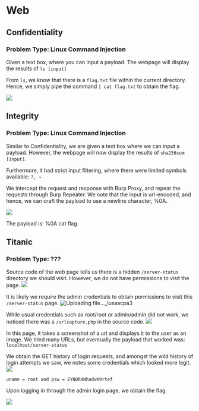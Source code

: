 # Web

## Confidentiality
### Problem Type: Linux Command Injection
Given a text box, where you can input a payload.
The webpage will display the results of `ls [input]` 

From `ls`, we know that there is a `flag.txt` file within the current directory. Hence, we simply pipe the command `| cat flag.txt` to obtain the flag. 

![](https://i.imgur.com/t6xYQg2.png)

## Integrity
### Problem Type: Linux Command Injection
Similar to Confidentiality, we are given a text box where we can input a payload. However, the webpage will now display the results of `sha256sum [input]`. 

Furthermore, it had strict input filtering, where there were limited symbols available: `?, ~` 

We intercept the request and response with Burp Proxy, and repeat the requests through Burp Repeater. We note that the input is url-encoded, and hence, we can craft the payload to use a newline character, %0A.

![](https://i.imgur.com/3Vm3O1N.png)

The payload is: %0A cat flag.

## Titanic
### Problem Type: ???
Source code of the web page tells us there is a hidden `/server-status` directory we should visit. However, we do not have permissions to visit the page. 
![](https://i.imgur.com/MapiZre.png)

It is likely we require the admin credentials to obtain permissions to visit this `/server-status` page.
![Uploading file..._lusaacpa3]()

While usual credentials such as root/root or admin/admin did not work, we noticed there was a `/urlcapture.php` in the source code.
![](https://i.imgur.com/ISM4bBD.png)

In this page, it takes a screenshot of a url and displays it to the user as an image. We tried many URLs, but eventually the payload that worked was: `localhost/server-status`

We obtain the GET history of login requests, and amongst the wild history of login attempts we saw, we notes some credentials which looked more legit.  
![](https://i.imgur.com/nV1xhmc.png)

`uname = root and psw = EYNDR4NhadwX9rtef`

Upon logging in through the admin login page, we obtain the flag. 

![](https://i.imgur.com/mFNLfml.png)



